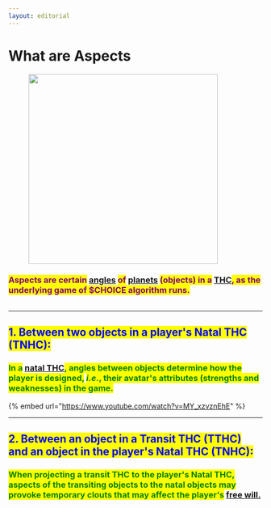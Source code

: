 ```yaml
---
layout: editorial
---
```


# What are Aspects

<figure><img src="../../../../../.gitbook/assets/pexels-btgl-♡-18803725.jpg" alt="" width="375"><figcaption></figcaption></figure>

### <mark style="color:purple;">Aspects are certain</mark> [angles](../angles/) <mark style="color:purple;">of</mark> [planets](../planets/) <mark style="color:purple;">(objects) in a</mark> [THC](../the-hubble-chart-thc/the-hubble-chart-thc/#the-hubble-chart-is-a-two-dimensional-representation-of-the-sky-projected-to-earth-and-it-represents)<mark style="color:purple;">, as the underlying game of $CHOICE algorithm runs.</mark>

<figure><img src="../../../../../.gitbook/assets/Screenshot 2024-02-11 at 6.43.59 PM.png" alt=""><figcaption></figcaption></figure>

***

## <mark style="color:blue;">1. Between two objects in a player's Natal THC (TNHC):</mark>

### <mark style="color:green;">In a</mark> [natal THC](../the-hubble-chart-thc/birth-chart/)<mark style="color:green;">, angles between objects determine how the player is designed,</mark> <mark style="color:green;"></mark>_<mark style="color:green;">i.e.</mark>_<mark style="color:green;">, their avatar's attributes (strengths and weaknesses) in the game.</mark>



{% embed url="https://www.youtube.com/watch?v=MY_xzvznEhE" %}

***

## <mark style="color:blue;">2. Between an object in a Transit THC (TTHC) and an object in the player's Natal THC (TNHC):</mark>

### <mark style="color:green;">When projecting a transit THC to the player's Natal THC, aspects of the transiting objects to the natal objects may provoke temporary clouts that may affect the player's</mark> [free will.](../../../reality/the-usdchoice-of-reality/is-free-will-real/)

###

<figure><img src="../../../../../.gitbook/assets/Screenshot 2023-12-05 at 11.37.47 AM.png" alt=""><figcaption></figcaption></figure>

